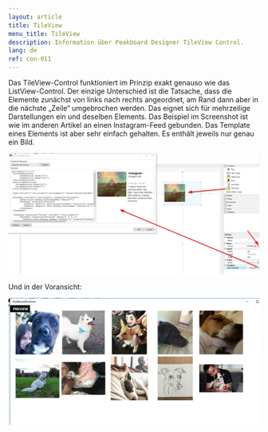 ```yaml
---
layout: article
title: TileView
menu_title: TileView
description: Information über Peakboard Designer TileView Control.
lang: de
ref: con-011
---
```


Das TileView-Control funktioniert im Prinzip exakt genauso wie das ListView-Control. Der einzige Unterschied ist die Tatsache, dass die Elemente zunächst von links nach rechts angeordnet, am Rand dann aber in die nächste „Zeile“ umgebrochen werden. Das eignet sich für mehrzeilige Darstellungen ein und deselben Elements. Das Beispiel im Screenshot ist wie im anderen Artikel an einen Instagram-Feed gebunden. Das Template eines Elements ist aber sehr einfach gehalten. Es enthält jeweils nur genau ein Bild.

 ![image_1](/assets/images/Controls/TileView/ControlsTileView01.png)

Und in der Voransicht:

![image_1](/assets/images/Controls/TileView/ControlsTileView02.png)
